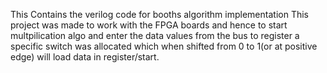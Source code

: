 This Contains the verilog code for booths algorithm implementation
This project was made to work with the FPGA boards and hence to start multpilication algo and enter the data values from the bus to register a specific switch was allocated which when shifted from 0 to 1(or at positive edge) will load data in register/start.
